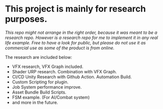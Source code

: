 # This project is mainly for research purposes.

*This repo might not arrange in the right order, because it was meant to be a research repo.*
*However is a research repo for me to implement it in any real life example.*
*Free to have a look for public, but please do not use it as commercial use as some of the product is from online.*

The research are included below:
- VFX research, VFX Graph included.
- Shader URP research. Combination with VFX Graph.
- CI/CD Unity Research with Github Action. Automation Build.
- Custom Scripting for plugin.
- Job System performance improve.
- Asset Bundle Build Scripts.
- FSM example. (For AI/Combat system)
- and more in the future.
